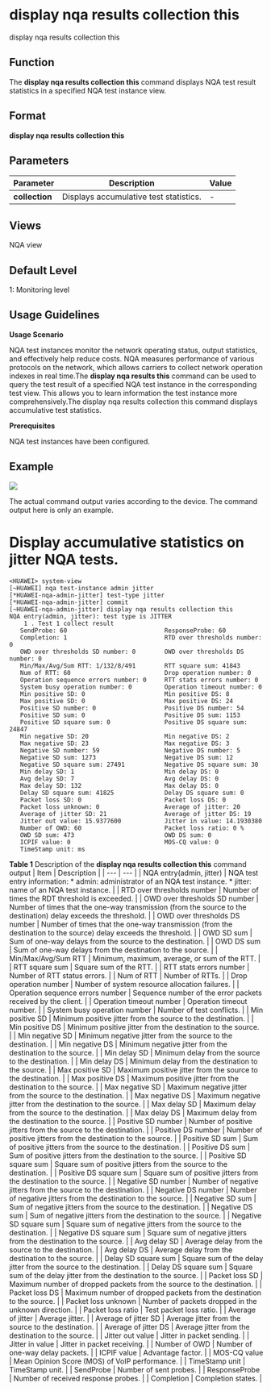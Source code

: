 display nqa results collection this
===================================

display nqa results collection this

Function
--------



The **display nqa results collection this** command displays NQA test result statistics in a specified NQA test instance view.




Format
------

**display nqa results collection this**


Parameters
----------

| Parameter | Description | Value |
| --- | --- | --- |
| **collection** | Displays accumulative test statistics. | - |



Views
-----

NQA view


Default Level
-------------

1: Monitoring level


Usage Guidelines
----------------

**Usage Scenario**

NQA test instances monitor the network operating status, output statistics, and effectively help reduce costs. NQA measures performance of various protocols on the network, which allows carriers to collect network operation indexes in real time.The **display nqa results this** command can be used to query the test result of a specified NQA test instance in the corresponding test view. This allows you to learn information the test instance more comprehensively.The display nqa results collection this command displays accumulative test statistics.

**Prerequisites**

NQA test instances have been configured.


Example
-------

![](../public_sys-resources/note_3.0-en-us.png) 

The actual command output varies according to the device. The command output here is only an example.


# Display accumulative statistics on jitter NQA tests.
```
<HUAWEI> system-view
[~HUAWEI] nqa test-instance admin jitter
[*HUAWEI-nqa-admin-jitter] test-type jitter
[*HUAWEI-nqa-admin-jitter] commit
[~HUAWEI-nqa-admin-jitter] display nqa results collection this
NQA entry(admin, jitter): test type is JITTER
    1 . Test 1 collect result
   SendProbe: 60                           ResponseProbe: 60                      
   Completion: 1                           RTD over thresholds number: 0           
   OWD over thresholds SD number: 0        OWD over thresholds DS number: 0        
   Min/Max/Avg/Sum RTT: 1/132/8/491        RTT square sum: 41843                  
   Num of RTT: 60                          Drop operation number: 0               
   Operation sequence errors number: 0     RTT stats errors number: 0             
   System busy operation number: 0         Operation timeout number: 0            
   Min positive SD: 0                      Min positive DS: 8                     
   Max positive SD: 0                      Max positive DS: 24                    
   Positive SD number: 0                   Positive DS number: 54                 
   Positive SD sum: 0                      Positive DS sum: 1153                  
   Positive SD square sum: 0               Positive DS square sum: 24847          
   Min negative SD: 20                     Min negative DS: 2                     
   Max negative SD: 23                     Max negative DS: 3                     
   Negative SD number: 59                  Negative DS number: 5                  
   Negative SD sum: 1273                   Negative DS sum: 12                    
   Negative SD square sum: 27491           Negative DS square sum: 30             
   Min delay SD: 1                         Min delay DS: 0                        
   Avg delay SD: 7                         Avg delay DS: 0                        
   Max delay SD: 132                       Max delay DS: 0                        
   Delay SD square sum: 41825              Delay DS square sum: 0                 
   Packet loss SD: 0                       Packet loss DS: 0                      
   Packet loss unknown: 0                  Average of jitter: 20                  
   Average of jitter SD: 21                Average of jitter DS: 19               
   Jitter out value: 15.9377600            Jitter in value: 14.1930380            
   Number of OWD: 60                       Packet loss ratio: 0 %                 
   OWD SD sum: 473                         OWD DS sum: 0                          
   ICPIF value: 0                          MOS-CQ value: 0                        
   TimeStamp unit: ms

```

**Table 1** Description of the **display nqa results collection this** command output
| Item | Description |
| --- | --- |
| NQA entry(admin, jitter) | NQA test entry information:   * admin: administrator of an NQA test instance. * jitter: name of an NQA test instance. |
| RTD over thresholds number | Number of times the RDT threshold is exceeded. |
| OWD over thresholds SD number | Number of times that the one-way transmission (from the source to the destination) delay exceeds the threshold. |
| OWD over thresholds DS number | Number of times that the one-way transmission (from the destination to the source) delay exceeds the threshold. |
| OWD SD sum | Sum of one-way delays from the source to the destination. |
| OWD DS sum | Sum of one-way delays from the destination to the source. |
| Min/Max/Avg/Sum RTT | Minimum, maximum, average, or sum of the RTT. |
| RTT square sum | Square sum of the RTT. |
| RTT stats errors number | Number of RTT status errors. |
| Num of RTT | Number of RTTs. |
| Drop operation number | Number of system resource allocation failures. |
| Operation sequence errors number | Sequence number of the error packets received by the client. |
| Operation timeout number | Operation timeout number. |
| System busy operation number | Number of test conflicts. |
| Min positive SD | Minimum positive jitter from the source to the destination. |
| Min positive DS | Minimum positive jitter from the destination to the source. |
| Min negative SD | Minimum negative jitter from the source to the destination. |
| Min negative DS | Minimum negative jitter from the destination to the source. |
| Min delay SD | Minimum delay from the source to the destination. |
| Min delay DS | Minimum delay from the destination to the source. |
| Max positive SD | Maximum positive jitter from the source to the destination. |
| Max positive DS | Maximum positive jitter from the destination to the source. |
| Max negative SD | Maximum negative jitter from the source to the destination. |
| Max negative DS | Maximum negative jitter from the destination to the source. |
| Max delay SD | Maximum delay from the source to the destination. |
| Max delay DS | Maximum delay from the destination to the source. |
| Positive SD number | Number of positive jitters from the source to the destination. |
| Positive DS number | Number of positive jitters from the destination to the source. |
| Positive SD sum | Sum of positive jitters from the source to the destination. |
| Positive DS sum | Sum of positive jitters from the destination to the source. |
| Positive SD square sum | Square sum of positive jitters from the source to the destination. |
| Positive DS square sum | Square sum of positive jitters from the destination to the source. |
| Negative SD number | Number of negative jitters from the source to the destination. |
| Negative DS number | Number of negative jitters from the destination to the source. |
| Negative SD sum | Sum of negative jitters from the source to the destination. |
| Negative DS sum | Sum of negative jitters from the destination to the source. |
| Negative SD square sum | Square sum of negative jitters from the source to the destination. |
| Negative DS square sum | Square sum of negative jitters from the destination to the source. |
| Avg delay SD | Average delay from the source to the destination. |
| Avg delay DS | Average delay from the destination to the source. |
| Delay SD square sum | Square sum of the delay jitter from the source to the destination. |
| Delay DS square sum | Square sum of the delay jitter from the destination to the source. |
| Packet loss SD | Maximum number of dropped packets from the source to the destination. |
| Packet loss DS | Maximum number of dropped packets from the destination to the source. |
| Packet loss unknown | Number of packets dropped in the unknown direction. |
| Packet loss ratio | Test packet loss ratio. |
| Average of jitter | Average jitter. |
| Average of jitter SD | Average jitter from the source to the destination. |
| Average of jitter DS | Average jitter from the destination to the source. |
| Jitter out value | Jitter in packet sending. |
| Jitter in value | Jitter in packet receiving. |
| Number of OWD | Number of one-way delay packets. |
| ICPIF value | Advantage factor. |
| MOS-CQ value | Mean Opinion Score (MOS) of VoIP performance. |
| TimeStamp unit | TimeStamp unit. |
| SendProbe | Number of sent probes. |
| ResponseProbe | Number of received response probes. |
| Completion | Completion states. |